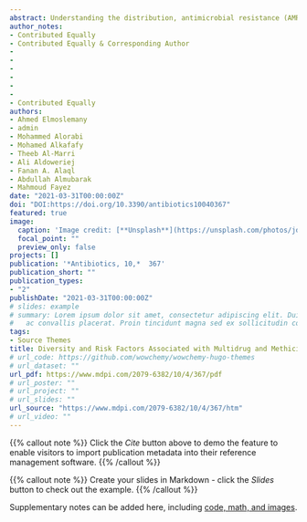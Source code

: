 ```yaml
---
abstract: Understanding the distribution, antimicrobial resistance (AMR), and risk factors associated with multidrug-resistant (MDR) and methicillin-resistant staphylococci (MRS) isolated from cats admitted to veterinary clinics may decrease the risk of MDR and MRS transmission to humans and other cats. As such, the objectives of this study were to investigate the diversity in Staphylococcus spp. recovered from different anatomical locations in healthy and diseased cats and to determine the occurrence of MDR and MRS spp. as well as possible risk factors associated with colonization in these cats. Five swabs were collected from the anus, skin, ear canal, conjunctival sac, and nares of each cat (209 healthy and 191 diseased) admitted to a veterinary clinic in Eastern Province, Saudi Arabia, between January and December 2018. Prior to sample collection, cat owners completed a questionnaire collecting information on cat demographics, health status, management, and antimicrobial usage. In total, 179 Staphylococcus isolates were recovered from healthy (n = 71) and diseased (n = 108) cats, including 94 (52.5%) coagulase-positive staphylococci (CoPS), and 85 (47.5%) coagulase-negative staphylococci (CoNS). Five Staphylococcus spp. were identified, namely, Staphylococcus aureus, Staphylococcus pseudintermedius, Staphylococcus felis, Staphylococcus capitis, and Staphylococcus saprophyticus. Staphylococcus isolates were most commonly resistant to penicillin (56.4%) and ciprofloxacin (25.7%); however, no isolate was resistant to clindamycin. Thirty (16.8%) Staphylococcus spp. (24 S. aureus and 6 S. pseudintermedius) isolates were MDR, with resistance to up to six different antibiotic classes. Only 17 (9.5%) Staphylococcus spp. (15 methicillin-resistant S. aureus and 2 methicillin-resistant S. pseudintermedius) harbored the mecA gene. Risk factor analysis showed that cats with a history of antibiotic therapy, those raised mainly indoors with a child, and those who visit a veterinary clinic for treatment were at higher risk of MDR and MRS colonization. In conclusion, MDR and MRS were common in healthy and diseased cats in Saudi Arabia. Thus, an effective antimicrobial stewardship program and further studies using a One Health approach are required to investigate the role of cats as vectors for AMR transmission to humans.
author_notes:
- Contributed Equally
- Contributed Equally & Corresponding Author
-
-
-
-
-
- 
- Contributed Equally
authors:
- Ahmed Elmoslemany
- admin
- Mohammed Alorabi
- Mohamed Alkafafy
- Theeb Al-Marri
- Ali Aldoweriej
- Fanan A. Alaql
- Abdullah Almubarak
- Mahmoud Fayez
date: "2021-03-31T00:00:00Z"
doi: "DOI:https://doi.org/10.3390/antibiotics10040367"
featured: true
image:
  caption: 'Image credit: [**Unsplash**](https://unsplash.com/photos/jdD8gXaTZsc)'
  focal_point: ""
  preview_only: false
projects: []
publication: '*Antibiotics, 10,*  367'
publication_short: ""
publication_types:
- "2"
publishDate: "2021-03-31T00:00:00Z"
# slides: example
# summary: Lorem ipsum dolor sit amet, consectetur adipiscing elit. Duis posuere tellus
#   ac convallis placerat. Proin tincidunt magna sed ex sollicitudin condimentum.
tags:
- Source Themes
title: Diversity and Risk Factors Associated with Multidrug and Methicillin-Resistant Staphylococci Isolated from Cats Admitted to a Veterinary Clinic in Eastern Province, Saudi Arabia
# url_code: https://github.com/wowchemy/wowchemy-hugo-themes
# url_dataset: ""
url_pdf: https://www.mdpi.com/2079-6382/10/4/367/pdf
# url_poster: ""
# url_project: ""
# url_slides: ""
url_source: "https://www.mdpi.com/2079-6382/10/4/367/htm"
# url_video: ""
---
```


{{% callout note %}}
Click the *Cite* button above to demo the feature to enable visitors to import publication metadata into their reference management software.
{{% /callout %}}

{{% callout note %}}
Create your slides in Markdown - click the *Slides* button to check out the example.
{{% /callout %}}

Supplementary notes can be added here, including [code, math, and images](https://wowchemy.com/docs/writing-markdown-latex/).
